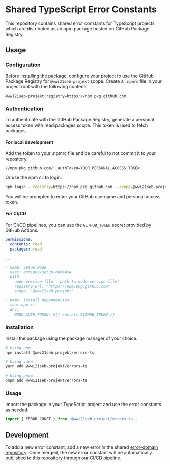# Shared TypeScript Error Constants

This repository contains shared error constants for TypeScript projects, which are distributed as an npm
package hosted on GitHub Package Registry.

## Usage

### Configuration

Before installing the package, configure your project to use the GitHub Package Registry for
`@wwi21seb-projekt` scope. Create a `.npmrc` file in your project root with the following content:

```plaintext
@wwi21seb-projekt:registry=https://npm.pkg.github.com
```

### Authentication

To authenticate with the GitHub Package Registry, generate a personal access token with read:packages scope.
This token is used to fetch packages.

#### For local development

Add the token to your .npmrc file and be careful to not commit it to your repository.

```plaintext
//npm.pkg.github.com/:_authToken=YOUR_PERSONAL_ACCESS_TOKEN
```

Or use the npm cli to login:

```bash
npm login --registry=https://npm.pkg.github.com --scope=@wwi21seb-projekt --auth-type=legacy
```

You will be prompted to enter your GitHub username and personal access token.

#### For CI/CD

For CI/CD pipelines, you can use the `GITHUB_TOKEN` secret provided by GitHub Actions.

```yaml
permissions:
  contents: read
  packages: read

...

- name: Setup Node
  uses: actions/setup-node@v4
  with:
    node-version-file: 'path-to-node-version-file'
    registry-url: 'https://npm.pkg.github.com'
    scope: '@wwi21seb-projekt'

- name: Install dependencies
  run: npm ci
  env:
    NODE_AUTH_TOKEN: ${{ secrets.GITHUB_TOKEN }}
```

### Installation

Install the package using the package manager of your choice.

```bash
# Using npm
npm install @wwi21seb-projekt/errors-ts

# Using yarn
yarn add @wwi21seb-projekt/errors-ts

# Using pnpm
pnpm add @wwi21seb-projekt/errors-ts
```

### Usage

Import the package in your TypeScript project and use the error constants as needed.

```typescript
import { ERROR_CONST } from '@wwi21seb-projekt/errors-ts';
```

## Development

To add a new error constant, add a new error in the shared [error-domain repository](https://github.com/wwi21seb-projekt/error-domain).
Once merged, the new error constant will be automatically published to this repository through our CI/CD pipeline.
